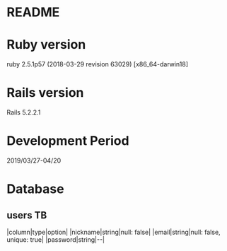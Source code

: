 # README

# Ruby version
ruby 2.5.1p57 (2018-03-29 revision 63029) [x86_64-darwin18]

# Rails version
Rails 5.2.2.1

# Development Period
2019/03/27-04/20

# Database
## users TB

|column|type|option|
|nickname|string|null: false|
|email|string|null: false, unique: true|
|password|string|--|
